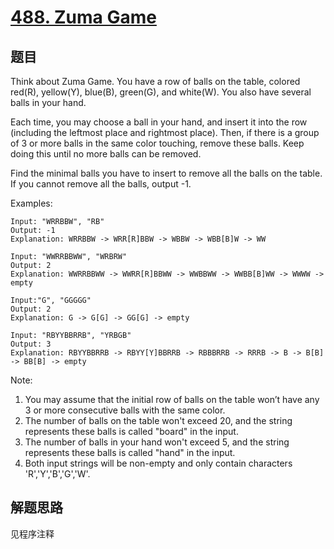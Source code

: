 # [488. Zuma Game](https://leetcode.com/problems/zuma-game/)

## 题目

Think about Zuma Game. You have a row of balls on the table, colored red(R), yellow(Y), blue(B), green(G), and white(W). You also have several balls in your hand.

Each time, you may choose a ball in your hand, and insert it into the row (including the leftmost place and rightmost place). Then, if there is a group of 3 or more balls in the same color touching, remove these balls. Keep doing this until no more balls can be removed.

Find the minimal balls you have to insert to remove all the balls on the table. If you cannot remove all the balls, output -1.

Examples:

```text
Input: "WRRBBW", "RB"
Output: -1
Explanation: WRRBBW -> WRR[R]BBW -> WBBW -> WBB[B]W -> WW

Input: "WWRRBBWW", "WRBRW"
Output: 2
Explanation: WWRRBBWW -> WWRR[R]BBWW -> WWBBWW -> WWBB[B]WW -> WWWW -> empty

Input:"G", "GGGGG"
Output: 2
Explanation: G -> G[G] -> GG[G] -> empty

Input: "RBYYBBRRB", "YRBGB"
Output: 3
Explanation: RBYYBBRRB -> RBYY[Y]BBRRB -> RBBBRRB -> RRRB -> B -> B[B] -> BB[B] -> empty
```

Note:

1. You may assume that the initial row of balls on the table won’t have any 3 or more consecutive balls with the same color.
1. The number of balls on the table won't exceed 20, and the string represents these balls is called "board" in the input.
1. The number of balls in your hand won't exceed 5, and the string represents these balls is called "hand" in the input.
1. Both input strings will be non-empty and only contain characters 'R','Y','B','G','W'.

## 解题思路

见程序注释
